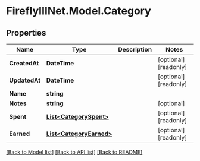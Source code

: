 # FireflyIIINet.Model.Category

## Properties

Name | Type | Description | Notes
------------ | ------------- | ------------- | -------------
**CreatedAt** | **DateTime** |  | [optional] [readonly] 
**UpdatedAt** | **DateTime** |  | [optional] [readonly] 
**Name** | **string** |  | 
**Notes** | **string** |  | [optional] 
**Spent** | [**List&lt;CategorySpent&gt;**](CategorySpent.md) |  | [optional] [readonly] 
**Earned** | [**List&lt;CategoryEarned&gt;**](CategoryEarned.md) |  | [optional] [readonly] 

[[Back to Model list]](../README.md#documentation-for-models) [[Back to API list]](../README.md#documentation-for-api-endpoints) [[Back to README]](../README.md)

